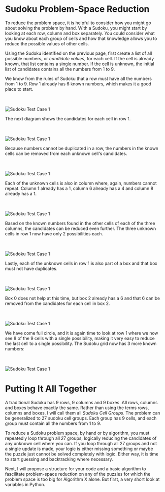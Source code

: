 # Sudoku Problem-Space Reduction

To reduce the problem space, it is helpful to consider how you might go about solving the problem by hand. With a Sudoku, you might start by looking at each row, column and box separately. You could consider what you know about each group of cells and how that knowledge allows you to reduce the possible values of other cells.

Using the Sudoku identified on the previous page, first create a list of all possible numbers, or _candidate values_, for each cell. If the cell is already known, that list contains a single number. If the cell is unknown, the initial list of candidates contains all the numbers from 1 to 9.

We know from the rules of Sudoku that a row must have all the numbers from 1 to 9. Row 1 already has 6 known numbers, which makes it a good place to start.

<BR><BR>
![Sudoku Test Case 1](sudoku03.png)
<BR>

The next diagram shows the candidates for each cell in row 1.

<BR><BR>
![Sudoku Test Case 1](sudoku04.png)
<BR>

Because numbers cannot be duplicated in a row, the numbers in the known cells can be removed from each unknown cell's candidates.

<BR><BR>
![Sudoku Test Case 1](sudoku05.png)
<BR>

Each of the unknown cells is also in column where, again, numbers cannot repeat. Column 1 already has a 1, column 6 already has a 4 and column 8 already has a 1.

<BR><BR>
![Sudoku Test Case 1](sudoku06.png)
<BR>

Based on the known numbers found in the other cells of each of the three columns, the candidates can be reduced even further. The three unknown cells in row 1 now have only 2 possibilities each.

<BR><BR>
![Sudoku Test Case 1](sudoku07.png)
<BR>

Lastly, each of the unknown cells in row 1 is also part of a box and that box must not have duplicates. 

<BR><BR>
![Sudoku Test Case 1](sudoku08.png)
<BR>

Box 0 does not help at this time, but box 2 already has a 6 and that 6 can be removed from the candidates for each cell in box 2.

<BR><BR>
![Sudoku Test Case 1](sudoku09.png)
<BR>

We have come full circle, and it is again time to look at row 1 where we now see 8 of the 9 cells with a single possibility, making it very easy to reduce the last cell to a single possibility. The Sudoku grid now has 3 more known numbers:

<BR><BR>
![Sudoku Test Case 1](sudoku10.png)
<BR>

# Putting It All Together

A traditional Sudoku has 9 rows, 9 columns and 9 boxes. All rows, columns and boxes behave exactly the same. Rather than using the terms rows, columns and boxes, I will call them all _Sudoku Cell Groups_. The problem can be generalized to 27 sudoku cell groups. Each group has 9 cells, and each group must contain all the numbers from 1 to 9.

To reduce a Sudoku problem space, by hand or by algorithm, you must repeatedly loop through all 27 groups, logically reducing the candidates of any unknown cell where you can. If you loop through all 27 groups and not a single update is made, your logic is either missing something or maybe the puzzle just cannot be solved completely with logic. Either way, it is time to start guessing and backtracking where necessary.

Next, I will propose a structure for your code and a basic algorithm to fascilitate problem-space reduction on any of the puzzles for which the problem space is too big for Algorithm X alone. But first, a very short look at variables in Python.
